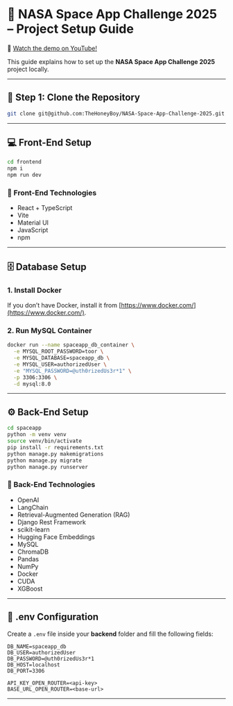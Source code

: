 # 🚀 NASA Space App Challenge 2025 – Project Setup Guide
🎥 [Watch the demo on YouTube!](https://www.youtube.com/watch?v=FmRk3g7UnMU)



This guide explains how to set up the **NASA Space App Challenge 2025** project locally.

---

## 🧭 Step 1: Clone the Repository

```bash
git clone git@github.com:TheHoneyBoy/NASA-Space-App-Challenge-2025.git
```

---

## 💻 Front-End Setup

```bash
cd frontend
npm i
npm run dev
```

### 🧩 Front-End Technologies

- React + TypeScript  
- Vite  
- Material UI  
- JavaScript  
- npm

---

## 🗄️ Database Setup

### 1. Install Docker  
If you don’t have Docker, install it from [https://www.docker.com/](https://www.docker.com/).

### 2. Run MySQL Container

```bash
docker run --name spaceapp_db_container \
  -e MYSQL_ROOT_PASSWORD=toor \
  -e MYSQL_DATABASE=spaceapp_db \
  -e MYSQL_USER=authorizedUser \
  -e "MYSQL_PASSWORD=@uth0rizedUs3r*1" \
  -p 3306:3306 \
  -d mysql:8.0
```

---

## ⚙️ Back-End Setup

```bash
cd spaceapp
python -m venv venv
source venv/bin/activate
pip install -r requirements.txt
python manage.py makemigrations
python manage.py migrate
python manage.py runserver
```

### 🧠 Back-End Technologies

- OpenAI  
- LangChain  
- Retrieval-Augmented Generation (RAG)  
- Django Rest Framework  
- scikit-learn  
- Hugging Face Embeddings  
- MySQL  
- ChromaDB  
- Pandas  
- NumPy  
- Docker  
- CUDA  
- XGBoost

---

## 🔐 .env Configuration

Create a `.env` file inside your **backend** folder and fill the following fields:

```env
DB_NAME=spaceapp_db
DB_USER=authorizedUser
DB_PASSWORD=@uth0rizedUs3r*1
DB_HOST=localhost
DB_PORT=3306

API_KEY_OPEN_ROUTER=<api-key>
BASE_URL_OPEN_ROUTER=<base-url>
```

---
